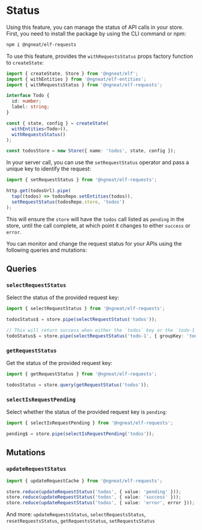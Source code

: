 # Status

Using this feature, you can manage the status of API calls in your store. First, you need to install the package by using the CLI command or npm:

```bash
npm i @ngneat/elf-requests
```

To use this feature, provides the `withRequestsStatus` props factory function to `createState`:

```ts
import { createState, Store } from '@ngneat/elf';
import { withEntities } from '@ngneat/elf-entities';
import { withRequestsStatus } from '@ngneat/elf-requests';

interface Todo {
  id: number;
  label: string;
}

const { state, config } = createState(
  withEntities<Todo>(),
  withRequestsStatus()
);

const todosStore = new Store({ name: 'todos', state, config });
```

In your server call, you can use the `setRequestStatus` operator and pass a unique key to identify the request:

```ts
import { setRequestStatus } from '@ngneat/elf-requests';

http.get(todosUrl).pipe(
  tap((todos) => todosRepo.setEntities(todos)),
  setRequestStatus(todosRepo.store, 'todos')
);
```

This will ensure the `store` will have the `todos` call listed as `pending` in the store, until the call complete,
at which point it changes to either `success` or `error`.

You can monitor and change the request status for your APIs using the following queries and mutations:

## Queries

### `selectRequestStatus`

Select the status of the provided request key:

```ts
import { selectRequestStatus } from '@ngneat/elf-requests';

todosStatus$ = store.pipe(selectRequestStatus('todos'));

// This will return success when either the `todos` key or the `todo-1` key is succeeded
todoStatus$ = store.pipe(selectRequestStatus('todo-1', { groupKey: 'todos' }));
```

### `getRequestStatus`

Get the status of the provided request key:

```ts
import { getRequestStatus } from '@ngneat/elf-requests';

todosStatus = store.query(getRequestStatus('todos'));
```

### `selectIsRequestPending`

Select whether the status of the provided request key is `pending`:

```ts
import { selectIsRequestPending } from '@ngneat/elf-requests';

pending$ = store.pipe(selectIsRequestPending('todos'));
```

## Mutations

### `updateRequestStatus`

```ts
import { updateRequestCache } from '@ngneat/elf-requests';

store.reduce(updateRequestStatus('todos', { value: 'pending' }));
store.reduce(updateRequestStatus('todos', { value: 'success' }));
store.reduce(updateRequestStatus('todos', { value: 'error', error }));
```

And more:
`updateRequestsStatus`, `selectRequestsStatus`, `resetRequestsStatus`, `getRequestsStatus`, `setRequestsStatus`
